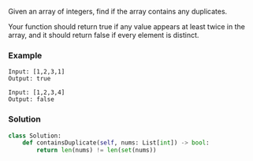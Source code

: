 Given an array of integers, find if the array contains any duplicates.

Your function should return true if any value appears at least twice in the array, and it should return false if every element is distinct.
### Example
```
Input: [1,2,3,1]
Output: true

Input: [1,2,3,4]
Output: false
```

### Solution

```python
class Solution:
    def containsDuplicate(self, nums: List[int]) -> bool:
        return len(nums) != len(set(nums))
```